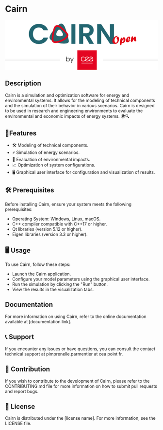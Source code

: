 # Cairn 

![logo_cairn](resources/images/cairnopen.png)

## Description
Cairn is a simulation and optimization software for energy and environmental systems. It allows for the modeling of technical components and the simulation of their behavior in various scenarios. Cairn is designed to be used in research and engineering environments to evaluate the environmental and economic impacts of energy systems. 🌍🔍

## 🌟Features
- 🛠️ Modeling of technical components. 
- ⚡ Simulation of energy scenarios. 
- 🌳 Evaluation of environmental impacts. 
- 📈 Optimization of system configurations. 
- 🖥️ Graphical user interface for configuration and visualization of results. 

## 🛠️ Prerequisites
Before installing Cairn, ensure your system meets the following prerequisites:

- Operating System: Windows, Linux, macOS. 
- C++ compiler compatible with C++17 or higher. 
- Qt libraries (version 5.12 or higher). 
- Eigen libraries (version 3.3 or higher). 

## 🖥️ Usage
To use Cairn, follow these steps:

- Launch the Cairn application. 
- Configure your model parameters using the graphical user interface. 
- Run the simulation by clicking the "Run" button.
- View the results in the visualization tabs.

## Documentation
For more information on using Cairn, refer to the online documentation available at [documentation link].

## 📞 Support
If you encounter any issues or have questions, you can consult the contact technical support at pimprenelle.parmentier at cea point fr. 

## 🤝 Contribution
If you wish to contribute to the development of Cairn, please refer to the CONTRIBUTING.md file for more information on how to submit pull requests and report bugs. 

## 📜 License
Cairn is distributed under the [license name]. For more information, see the LICENSE file. 
